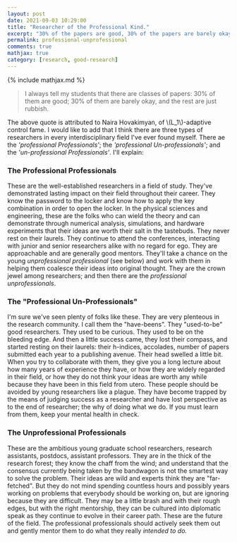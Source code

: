 ```yaml
---
layout: post
date: 2021-09-03 10:29:00
title: "Researcher of the Professional Kind."
excerpt: "30% of the papers are good, 30% of the papers are barely okay, and the rest are just rubbish."
permalink: professional-unprofessional
comments: true
mathjax: true
category: [research, good-research]
---
```

{% include mathjax.md %}

> I always tell my students that there are classes of papers: 30% of them are good; 30% of them are barely okay, and the rest are just rubbish.

The above quote is attributed to Naira Hovakimyan, of \\(L\_1\\)-adaptive control fame. I would like to add that I think there are three types of researchers in every interdisciplinary field I've ever found myself. There ae the _'professional Professionals'_; the _'professional Un-professionals'_; and the _'un-professional Professionals'_. I'll explain:

### The Professional Professionals

These are the well-established researchers in a field of study. They've demonstrated lasting impact on their field throughout their career. They know the password to the locker and know how to apply the key combination in order to open the locker. In the physical sciences and engineering, these are the folks who can wield the theory and can demonstrate through numerical analysis, simulations, and hardware experiments that their ideas are worth their salt in the tastebuds. They never rest on their laurels. They continue to attend the conferences, interacting with junior and senior researchers alike with no regard for ego. They are approachable and are generally good mentors. They'll take a chance on the young _unprofessional professional_ (see below) and work with them in helping them coalesce their ideas into original thought. They are the crown jewel among researchers; and then there are the _professional unprofessionals_.

### The "Professional Un-Professionals"

I'm sure we've seen plenty of folks like these. They are very plenteous in the research community. I call them the "have-beens". They "used-to-be" good researchers. They used to be curious. They used to be on the bleeding edge. And then a little success came, they lost their compass, and started resting on their laurels: their h-indices, accolades, number of papers submitted each year to a publishing avenue. Their head swelled a little bit. When you try to collaborate with them, they give you a long lecture about how many years of experience they have, or how they are widely regarded in their field, or how they do not think your ideas are worth any while because they have been in this field from utero. These people should be avoided by young researchers like a plague. They have become trapped by the means of judging success as a researcher and have lost perspective as to the end of researcher; the why of doing what we do. If you must learn from them, keep your mental health in check.

### The Unprofessional Professionals

These are the ambitious young graduate school researchers, research assistants, postdocs, assistant professors. They are in the thick of the research forest; they know the chaff from the wind; and understand that the consensus currently being taken by the bandwagon is not the smartest way to solve the problem. Their ideas are wild and experts think they are "far-fetched". But they do not mind spending countless hours and possibly years working on problems that everybody should be working on, but are ignoring because they are difficult. They may be a little brash and with their rough edges, but with the right mentorship, they can be cultured into diplomatic speak as they continue to evolve in their career path. These are the future of the field. The professional professionals should actively seek them out and gently mentor them to do what they really _intended to do._
